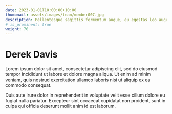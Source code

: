 ```yaml
---
date: 2023-01-01T10:00:00+10:00
thumbnail: assets/images/team/member007.jpg
description: Pellentesque sagittis fermentum augue, eu egestas leo augue.
# is_prominent: true
weight: 70
---
```


# Derek Davis

Lorem ipsum dolor sit amet, consectetur adipiscing elit, sed do eiusmod tempor incididunt ut labore et dolore magna aliqua. Ut enim ad minim veniam, quis nostrud exercitation ullamco laboris nisi ut aliquip ex ea commodo consequat.

Duis aute irure dolor in reprehenderit in voluptate velit esse cillum dolore eu fugiat nulla pariatur. Excepteur sint occaecat cupidatat non proident, sunt in culpa qui officia deserunt mollit anim id est laborum.
